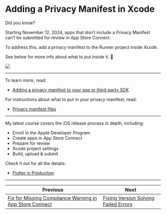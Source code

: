 # Adding a Privacy Manifest in Xcode

Did you know?

Starting November 12, 2024, apps that don’t include a Privacy Manifest can’t be submitted for review in App Store Connect.

To address this, add a privacy manifest to the Runner project inside Xcode.

See below for more info about what to put inside it. 🧵

![](212.png)

<!--

Xcode Privacy Manifest

Warning: Starting Nov 12, 2024, apps that don’t include a Privacy Manifest can’t be submitted for review in App Store Connect.

Action: Add the privacy manifest to the Runner project inside Xcode.

The values inside it should match data types declared in App Store Connect.

-->

---

To learn more, read:

- [Adding a privacy manifest to your app or third-party SDK](https://developer.apple.com/documentation/bundleresources/adding-a-privacy-manifest-to-your-app-or-third-party-sdk)

For instructions about what to put in your privacy manifest, read:

- [Privacy manifest files](https://developer.apple.com/documentation/bundleresources/privacy-manifest-files)

---

My latest course covers the iOS release process in depth, including:

- Enroll in the Apple Developer Program
- Create apps in App Store Connect
- Prepare for review
- Xcode project settings
- Build, upload & submit

Check it out for all the details:

- [Flutter in Production](https://codewithandrea.com/courses/flutter-in-production/)

---

| Previous | Next |
| -------- | ---- |
| [Fix for Missing Compliance Warning in App Store Connect](../0211-fix-missing-compliance-warning/index.md) | [Fixing Version Solving Failed Errors](../0213-fixing-version-solving-failed-errors/index.md) |

<!-- TWITTER|https://x.com/biz84/status/1863537508899860770 -->
<!-- LINKEDIN|https://www.linkedin.com/posts/andreabizzotto_did-you-know-starting-november-12-2024-activity-7269303842813489154-k5iw -->
<!-- BLUESKY|https://bsky.app/profile/codewithandrea.com/post/3lccxnqg5zs2j -->
